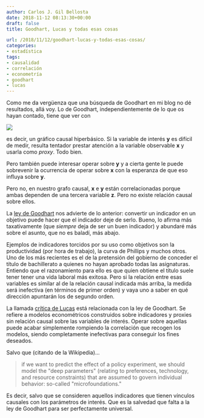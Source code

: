 ```yaml
---
author: Carlos J. Gil Bellosta
date: 2018-11-12 08:13:30+00:00
draft: false
title: Goodhart, Lucas y todas esas cosas

url: /2018/11/12/goodhart-lucas-y-todas-esas-cosas/
categories:
- estadística
tags:
- causalidad
- correlación
- econometría
- goodhart
- lucas
---
```


Como me da vergüenza que una búsqueda de Goodhart en mi blog no dé resultados, allá voy. Lo de Goodhart, independientemente de lo que os hayan contado, tiene que ver con

![](/wp-uploads/2018/11/grafico_causal.png)


es decir, un gráfico causal hiperbásico. Si la variable de interés **y** es difícil de medir, resulta tentador prestar atención a la variable observable **x** y usarla como _proxy_. Todo bien.

Pero también puede interesar operar sobre **y** y a cierta gente le puede sobrevenir la ocurrencia de operar sobre **x** con la esperanza de que eso influya sobre **y**.

Pero no, en nuestro grafo causal, **x** e **y** están correlacionadas porque ambas dependen de una tercera variable **z**. Pero no existe relación causal sobre ellos.

La [ley de Goodhart](https://en.wikipedia.org/wiki/Goodhart%27s_law) nos advierte de lo anterior: convertir un indicador en un objetivo puede hacer que el indicador deje de serlo. Bueno, lo afirma más taxativamente (que _siempre_ deja de ser un buen indicador) y abundaré más sobre el asunto, que no es baladí, más abajo.

Ejemplos de indicadores torcidos por su uso como objetivos son la productividad (por hora de trabajo), la curva de Phillips y muchos otros. Uno de los más recientes es el de la pretensión del gobierno de conceder el título de bachillerato a quienes no hayan aprobado todas las asignaturas. Entiendo que el razonamiento para ello es que quien obtiene el título suele tener tener una vida laboral más exitosa. Pero si la relación entre esas variables es similar al de la relación causal indicada más arriba, la medida será inefectiva (en términos de primer orden) y vaya uno a saber en qué dirección apuntarán los de segundo orden.

La llamada [crítica de Lucas](https://en.wikipedia.org/wiki/Lucas_critique) está relacionada con la ley de Goodhart. Se refiere a modelos econométricos construidos sobre indicadores y proxies sin relación causal sobre las variables de interés. Operar sobre aquellas puede acabar simplemente rompiendo la correlación que recogen los modelos, siendo completamente inefectivas para conseguir los fines deseados.

Salvo que (citando de la Wikipedia)...

>if we want to predict the effect of a policy experiment, we should model the "deep parameters" (relating to preferences, technology, and resource constraints) that are assumed to govern individual behavior: so-called "microfoundations."

Es decir, salvo que se consideren aquellos indicadores que tienen vínculos causales con los parámetros de interés. Que es la salvedad que falta a la ley de Goodhart para ser perfectamente universal.
